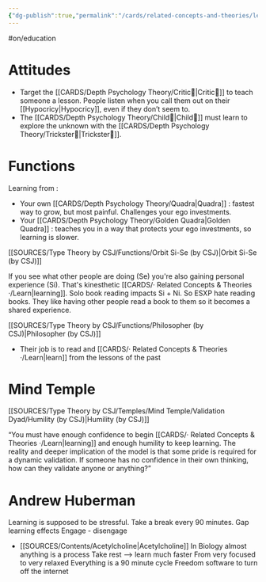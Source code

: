 ```yaml
---
{"dg-publish":true,"permalink":"/cards/related-concepts-and-theories/learn/","created":"2023-04-29T20:11:21.421+02:00","updated":"2023-04-30T09:39:42.902+02:00"}
---
```


#on/education 

# Attitudes 
- Target the [[CARDS/Depth Psychology Theory/Critic🤔\|Critic🤔]] to teach someone a lesson. People listen when you call them out on their [[Hypocricy\|Hypocricy]], even if they don’t seem to.  
- The [[CARDS/Depth Psychology Theory/Child👼\|Child👼]] must learn to explore the unknown with the [[CARDS/Depth Psychology Theory/Trickster🤡\|Trickster🤡]]. 

# Functions 

Learning from : 
- Your own [[CARDS/Depth Psychology Theory/Quadra\|Quadra]] : fastest way to grow, but most painful. Challenges your ego investments. 
- Your [[CARDS/Depth Psychology Theory/Golden Quadra\|Golden Quadra]] : teaches you in a way that protects your ego investments, so learning is slower. 

[[SOURCES/Type Theory by CSJ/Functions/Orbit Si-Se (by CSJ)\|Orbit Si-Se (by CSJ)]]
<div class="transclusion internal-embed is-loaded"><div class="markdown-embed">



If you see what other people are doing (Se) you're also gaining personal experience (Si). 
That's kinesthetic [[CARDS/· Related Concepts & Theories ·/Learn\|learning]]. 
Solo book reading impacts Si + Ni. So ESXP hate reading books. They like having other people read a book to them so it becomes a shared experience.  

</div></div>

[[SOURCES/Type Theory by CSJ/Functions/Philosopher (by CSJ)\|Philosopher (by CSJ)]]
<div class="transclusion internal-embed is-loaded"><div class="markdown-embed">



- Their job is to read and [[CARDS/· Related Concepts & Theories ·/Learn\|learn]] from the lessons of the past 

</div></div>


# Mind Temple 
[[SOURCES/Type Theory by CSJ/Temples/Mind Temple/Validation Dyad/Humility (by CSJ)\|Humility (by CSJ)]] 
<div class="transclusion internal-embed is-loaded"><div class="markdown-embed">



“You must have enough confidence to begin [[CARDS/· Related Concepts & Theories ·/Learn\|learning]] and enough humility to keep learning. The reality and deeper implication of the model is that some pride is required for a dynamic validation. If someone has no confidence in their own thinking, how can they validate anyone or anything?” 

</div></div>

# Andrew Huberman 


<div class="transclusion internal-embed is-loaded"><div class="markdown-embed">



Learning is supposed to be stressful. 
Take a break every 90 minutes. 
Gap learning effects
Engage - disengage 

</div></div>



<div class="transclusion internal-embed is-loaded"><div class="markdown-embed">



- [[SOURCES/Contents/Acetylcholine\|Acetylcholine]] 
In Biology almost anything is a process
Take rest --> learn much faster
From very focused to very relaxed
Everything is a 90 minute cycle
Freedom software to turn off the internet 

</div></div>




<script src="https://utteranc.es/client.js"  
        repo="Heart4sides/Comment_Section"
        issue-term="pathname"
        theme="github-dark-orange"
        crossorigin="anonymous"
        async> 
</script>
